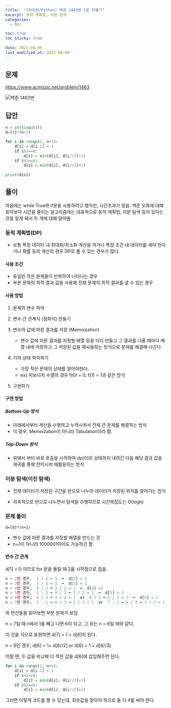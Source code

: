 ```yaml
---
title:  "[파이썬/Python] 백준 1463번 1로 만들기"
excerpt: 동적 계획법, 이분 탐색
categories:
  - BOJ

toc: true
toc_sticky: true
 
date: 2022-08-09
last_modified_at: 2022-08-09
---
```

## 문제

<https://www.acmicpc.net/problem/1463>


![백준 1463번](https://user-images.githubusercontent.com/81560908/183637022-7fcc6019-b34b-4b9e-ae4a-ae7566ff7e99.png)


## 답안

```python
n = int(input())
d=[0]*(n+1)

for i in range(2, n+1):
    d[i] = d[i-1] + 1
    if i%3==0:
        d[i] = min(d[i], d[i//3]+1)
    if i%2==0:
        d[i] = min(d[i], d[i//2]+1)
        
print(d[n])
```


## 풀이

처음에는 while True와 if문을 사용하려고 했지만, 시간초과가 떴음. 백준 오류에 대해 찾아보다 시간을 줄이는 알고리즘에는 대표적으로 동적 계획법, 이분 탐색 등이 있다는 것을 알게 돼서 두 개에 대해 알아봄


### 동적 계획법(DP)

- 보통 특정 데이터 내 최대화/최소화 계산을 하거나 특정 조건 내 데이터를 세야 한다거나 확률 등의 계산의 경우 DP로 풀 수 있는 경우가 많다.

#### 사용 조건
- 동일한 작은 문제들이 반복하여 나타나는 경우
- 부분 문제의 최적 결과 값을 사용해 전체 문제의 최적 결과를 낼 수 있는 경우

#### 사용 방법
1. 문제의 변수 파악  

2. 변수 간 관계식 (점화식) 만들기

3. 변수의 값에 따른 결과를 저장 (Memoization)

    - 변수 값에 따른 결과를 저장할 배열 등을 미리 만들고 그 결과를 나올 때마다 배열 내에 저장하고 그 저장된 값을 재사용하는 방식으로 문제를 해결해 나간다.

4. 기저 상태 파악하기
    - 가장 작은 문제의 상태를 알아야한다.
    - ex) 피보나치 수열의 경우 f(0) = 0, f(1) = 1과 같은 방식

5. 구현하기

#### 구현 방법

##### Bottom-Up 방식

- 아래에서부터 계산을 수행하고 누적시켜서 전체 큰 문제를 해결하는 방식
- 이 경우, Memoization이 아니라 Tabulation이라 함.

##### Top-Down 방식

- 위에서 부터 바로 호출을 시작하여 dp[0]의 상태까지 내려간 다음 해당 결과 값을 재귀를 통해 전이시켜 재활용하는 방식

### 이분 탐색(이진 탐색)

- 전체 데이터가 저장된 구간을 반으로 나누어 데이터가 저장된 위치를 찾아가는 방식

- 지속적으로 반으로 나누면서 탐색을 수행하므로 시간복잡도는 O(logn)

### 문제 풀이

```
d=[0]*(n+1)
```
- 변수 값에 따른 결과를 저장할 배열을 만드는 것
- n+1이 아니라 1000001이어도 가능하긴 함.

#### 변수 간 관계

d[1] = 0 이므로 for 문을 돌릴 때 2를 시작점으로 잡음.

```python
n = 2인 경우,  2 / 2 = 1  ➡  d[2] = 1 
n = 3인 경우,  3 / 3 = 1  ➡  d[3] = 1
n = 4인 경우,  4 / 2 ➡ 2 / 2 = 1  ➡  d[4] =2
n = 5인 경우,  5 - 1 ➡ 4 / 2 ➡ 2 / 2 = 1  ➡  d[5] = 3
n = 6인 경우,  6 / 3 ➡ 2 / 2 = 1  or  6 / 2 ➡ 3 / 3 = 1  ➡  d[6] = 2
n = 7인 경우,  7 - 1 ➡ 6 / 3 ➡ 2 / 2 = 1  or  7 - 1 ➡ 6 / 2 ➡ 3 / 3 = 1  ➡  d[7] = 3
```
위 연산들을 읽어보면 부분 문제가 보임

n = 7일 때 n에서 1을 빼고 나면 6이 되고, 그 뒤는 n = 6일 때와 같다.

이 것을 식으로 표현하면 d[7] = 1 + d[6]이 된다. 

n = 6인 경우, d[6] = 1+ d[6//2]   or  d[6] = 1 + d[6//3]

이럴 땐, 두 값을 비교해 더 작은 값을 d[6]에 삽입해주면 된다.


```python
for i in range(2, n+1):
    d[i] = d[i-1] + 1
    if i%3==0:
        d[i] = min(d[i], d[i//3]+1)
    if i%2==0:
        d[i] = min(d[i], d[i//2]+1)
```

그러면 이렇게 코드를 짤 수 있는데, 최솟값을 찾아야 하므로 둘 다 if를 써야 한다.